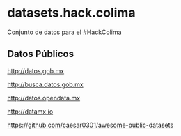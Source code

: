 # datasets.hack.colima
Conjunto de datos para el #HackColima


Datos Públicos
-------------
http://datos.gob.mx

http://busca.datos.gob.mx

http://datos.opendata.mx

http://datamx.io

https://github.com/caesar0301/awesome-public-datasets
